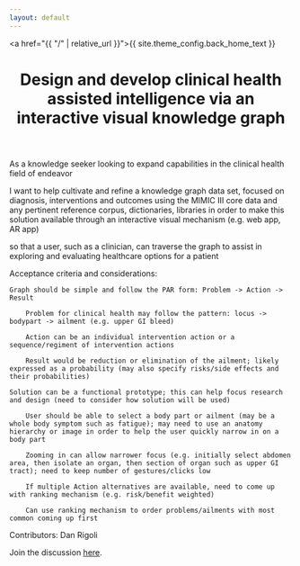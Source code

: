```yaml
---
layout: default
---
```


<a href="{{ "/" | relative_url }}">{{ site.theme_config.back_home_text }}</a>

<header>
  <h1>Design and develop clinical health assisted intelligence via an interactive visual knowledge graph
</h1>
</header>

As a knowledge seeker looking to expand capabilities in the clinical health field of endeavor

I want to help cultivate and refine a knowledge graph data set, focused on diagnosis, interventions and outcomes using the MIMIC III core data and any pertinent reference corpus, dictionaries, libraries in order to make this solution available through an interactive visual mechanism (e.g. web app, AR app)

so that a user, such as a clinician, can traverse the graph to assist in exploring and evaluating healthcare options for a patient

Acceptance criteria and considerations:

    Graph should be simple and follow the PAR form: Problem -> Action -> Result

        Problem for clinical health may follow the pattern: locus -> bodypart -> ailment (e.g. upper GI bleed)

        Action can be an individual intervention action or a sequence/regiment of intervention actions

        Result would be reduction or elimination of the ailment; likely expressed as a probability (may also specify risks/side effects and their probabilities)

    Solution can be a functional prototype; this can help focus research and design (need to consider how solution will be used)

        User should be able to select a body part or ailment (may be a whole body symptom such as fatigue); may need to use an anatomy hierarchy or image in order to help the user quickly narrow in on a body part

        Zooming in can allow narrower focus (e.g. initially select abdomen area, then isolate an organ, then section of organ such as upper GI tract); need to keep number of gestures/clicks low

        If multiple Action alternatives are available, need to come up with ranking mechanism (e.g. risk/benefit weighted)

        Can use ranking mechanism to order problems/ailments with most common coming up first

Contributors: Dan Rigoli

Join the discussion [here](https://github.com/MIS-GrApH-AI/mis-graph-ai.github.io/discussions/15).